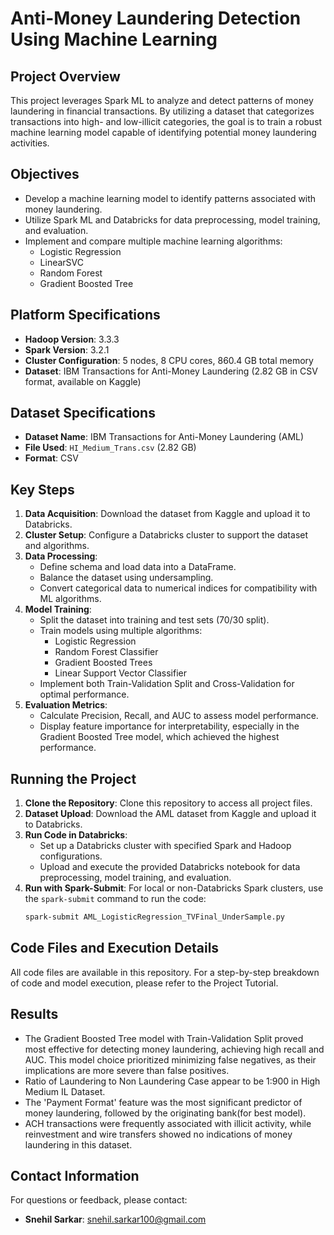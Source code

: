 # Anti-Money Laundering Detection Using Machine Learning

## Project Overview
This project leverages Spark ML to analyze and detect patterns of money laundering in financial transactions. By utilizing a dataset that categorizes transactions into high- and low-illicit categories, the goal is to train a robust machine learning model capable of identifying potential money laundering activities.

## Objectives
- Develop a machine learning model to identify patterns associated with money laundering.
- Utilize Spark ML and Databricks for data preprocessing, model training, and evaluation.
- Implement and compare multiple machine learning algorithms:
  - Logistic Regression
  - LinearSVC
  - Random Forest
  - Gradient Boosted Tree

## Platform Specifications
- **Hadoop Version**: 3.3.3
- **Spark Version**: 3.2.1
- **Cluster Configuration**: 5 nodes, 8 CPU cores, 860.4 GB total memory
- **Dataset**: IBM Transactions for Anti-Money Laundering (2.82 GB in CSV format, available on Kaggle)

## Dataset Specifications
- **Dataset Name**: IBM Transactions for Anti-Money Laundering (AML)
- **File Used**: `HI_Medium_Trans.csv` (2.82 GB)
- **Format**: CSV

## Key Steps
1. **Data Acquisition**: Download the dataset from Kaggle and upload it to Databricks.
2. **Cluster Setup**: Configure a Databricks cluster to support the dataset and algorithms.
3. **Data Processing**:
   - Define schema and load data into a DataFrame.
   - Balance the dataset using undersampling.
   - Convert categorical data to numerical indices for compatibility with ML algorithms.
4. **Model Training**:
   - Split the dataset into training and test sets (70/30 split).
   - Train models using multiple algorithms:
     - Logistic Regression
     - Random Forest Classifier
     - Gradient Boosted Trees
     - Linear Support Vector Classifier
   - Implement both Train-Validation Split and Cross-Validation for optimal performance.
5. **Evaluation Metrics**:
   - Calculate Precision, Recall, and AUC to assess model performance.
   - Display feature importance for interpretability, especially in the Gradient Boosted Tree model, which achieved the highest performance.

## Running the Project
1. **Clone the Repository**: Clone this repository to access all project files.
2. **Dataset Upload**: Download the AML dataset from Kaggle and upload it to Databricks.
3. **Run Code in Databricks**:
   - Set up a Databricks cluster with specified Spark and Hadoop configurations.
   - Upload and execute the provided Databricks notebook for data preprocessing, model training, and evaluation.
4. **Run with Spark-Submit**: 
   For local or non-Databricks Spark clusters, use the `spark-submit` command to run the code:
   ```bash
   spark-submit AML_LogisticRegression_TVFinal_UnderSample.py

## Code Files and Execution Details
All code files are available in this repository. For a step-by-step breakdown of code and model execution, please refer to the Project Tutorial.

## Results
- The Gradient Boosted Tree model with Train-Validation Split proved most effective for detecting money laundering, achieving high recall and AUC. This model choice prioritized minimizing false negatives, as their implications are more severe than false positives.
- Ratio of Laundering to Non Laundering Case appear to be 1:900 in High Medium IL Dataset.
- The 'Payment Format' feature was the most significant predictor of money laundering, followed by the originating bank(for best model).
- ACH transactions were frequently associated with illicit activity, while reinvestment and wire transfers showed no indications of money laundering in this dataset.

## Contact Information
For questions or feedback, please contact:
- **Snehil Sarkar**: [snehil.sarkar100@gmail.com](mailto:snehil.sarkar100@gmail.com)
